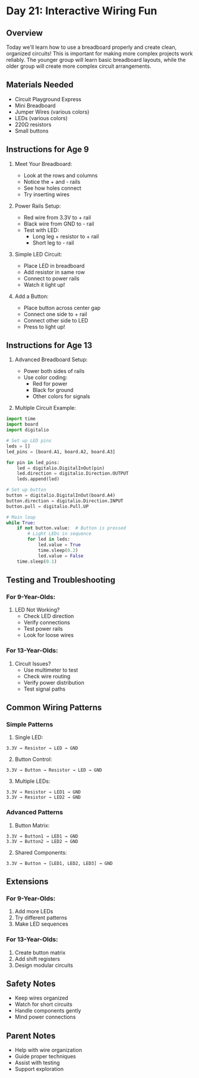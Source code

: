 # Day 21: Interactive Wiring Fun

## Overview
Today we'll learn how to use a breadboard properly and create clean, organized circuits! This is important for making more complex projects work reliably. The younger group will learn basic breadboard layouts, while the older group will create more complex circuit arrangements.

## Materials Needed
- Circuit Playground Express
- Mini Breadboard
- Jumper Wires (various colors)
- LEDs (various colors)
- 220Ω resistors
- Small buttons

## Instructions for Age 9

1. Meet Your Breadboard:
   - Look at the rows and columns
   - Notice the + and - rails
   - See how holes connect
   - Try inserting wires

2. Power Rails Setup:
   - Red wire from 3.3V to + rail
   - Black wire from GND to - rail
   - Test with LED:
     - Long leg + resistor to + rail
     - Short leg to - rail

3. Simple LED Circuit:
   - Place LED in breadboard
   - Add resistor in same row
   - Connect to power rails
   - Watch it light up!

4. Add a Button:
   - Place button across center gap
   - Connect one side to + rail
   - Connect other side to LED
   - Press to light up!

## Instructions for Age 13

1. Advanced Breadboard Setup:
   - Power both sides of rails
   - Use color coding:
     - Red for power
     - Black for ground
     - Other colors for signals

2. Multiple Circuit Example:
```python
import time
import board
import digitalio

# Set up LED pins
leds = []
led_pins = [board.A1, board.A2, board.A3]

for pin in led_pins:
    led = digitalio.DigitalInOut(pin)
    led.direction = digitalio.Direction.OUTPUT
    leds.append(led)

# Set up button
button = digitalio.DigitalInOut(board.A4)
button.direction = digitalio.Direction.INPUT
button.pull = digitalio.Pull.UP

# Main loop
while True:
    if not button.value:  # Button is pressed
        # Light LEDs in sequence
        for led in leds:
            led.value = True
            time.sleep(0.2)
            led.value = False
    time.sleep(0.1)
```

## Testing and Troubleshooting

### For 9-Year-Olds:
1. LED Not Working?
   - Check LED direction
   - Verify connections
   - Test power rails
   - Look for loose wires

### For 13-Year-Olds:
1. Circuit Issues?
   - Use multimeter to test
   - Check wire routing
   - Verify power distribution
   - Test signal paths

## Common Wiring Patterns

### Simple Patterns
1. Single LED:
```
3.3V → Resistor → LED → GND
```

2. Button Control:
```
3.3V → Button → Resistor → LED → GND
```

3. Multiple LEDs:
```
3.3V → Resistor → LED1 → GND
3.3V → Resistor → LED2 → GND
```

### Advanced Patterns
1. Button Matrix:
```
3.3V → Button1 → LED1 → GND
3.3V → Button2 → LED2 → GND
```

2. Shared Components:
```
3.3V → Button → [LED1, LED2, LED3] → GND
```

## Extensions

### For 9-Year-Olds:
1. Add more LEDs
2. Try different patterns
3. Make LED sequences

### For 13-Year-Olds:
1. Create button matrix
2. Add shift registers
3. Design modular circuits

## Safety Notes
- Keep wires organized
- Watch for short circuits
- Handle components gently
- Mind power connections

## Parent Notes
- Help with wire organization
- Guide proper techniques
- Assist with testing
- Support exploration